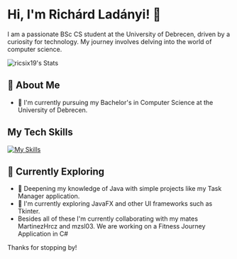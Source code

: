 # Hi, I'm Richárd Ladányi! 👋

I am a passionate BSc CS student at the University of Debrecen, driven by a curiosity for technology. My journey involves delving into the world of computer science.

![ricsix19's Stats](https://github-readme-stats.vercel.app/api?username=ricsix19&theme=vue-dark&show_icons=true&hide_border=true&count_private=true)

## 🚀 About Me

- 🔭 I'm currently pursuing my Bachelor's in Computer Science at the University of Debrecen.

## My Tech Skills
[![My Skills](https://skillicons.dev/icons?i=java,html,css,cs,cpp,git,matlab,ps,vscode,visualstudio,idea)](https://skillicons.dev)

## 🌱 Currently Exploring

- 🚀 Deepening my knowledge of Java with simple projects like my Task Manager application.
- 🌱 I'm currently exploring JavaFX and other UI frameworks such as Tkinter.
- Besides all of these I'm currently collaborating with my mates MartinezHrcz and mzsl03. We are working on a Fitness Journey Application in C#

Thanks for stopping by!
<!--
**ricsix19/ricsix19** is a ✨ _special_ ✨ repository because its `README.md` (this file) appears on your GitHub profile.

Here are some ideas to get you started:

- 🔭 I’m currently working on ...
- 🌱 I’m currently learning ...
- 👯 I’m looking to collaborate on ...
- 🤔 I’m looking for help with ...
- 💬 Ask me about ...
- 📫 How to reach me: ...
- 😄 Pronouns: ...
- ⚡ Fun fact: ...
-->

